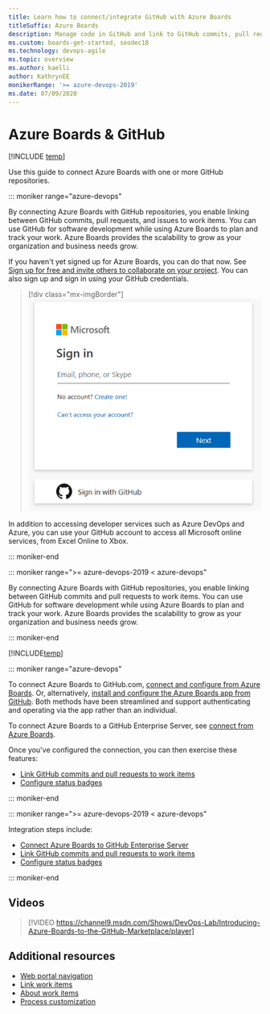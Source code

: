 ```yaml
---
title: Learn how to connect/integrate GitHub with Azure Boards
titleSuffix: Azure Boards
description: Manage code in GitHub and link to GitHub commits, pull requests, and issues in Azure Boards
ms.custom: boards-get-started, seodec18 
ms.technology: devops-agile
ms.topic: overview
ms.author: kaelli
author: KathrynEE
monikerRange: '>= azure-devops-2019'
ms.date: 07/09/2020
---
```



# Azure Boards & GitHub 

[!INCLUDE [temp](../includes/version-vsts-plus-azdevserver-2019.md)]

Use this guide to connect Azure Boards with one or more GitHub repositories.  
 
::: moniker range="azure-devops"

By connecting Azure Boards with GitHub repositories, you enable linking between GitHub commits, pull requests, and issues to work items. You can use GitHub for software development while using Azure Boards to plan and track your work. Azure Boards provides the scalability to grow as your organization and business needs grow.  

If you haven't yet signed up for Azure Boards, you can do that now. See [Sign up for free and invite others to collaborate on your project](../get-started/sign-up-invite-teammates.md). You can also sign up and sign in using your GitHub credentials. 

> [!div class="mx-imgBorder"]  
> ![GitHub signin](media/sign-in.png)   

In addition to accessing developer services such as Azure DevOps and Azure, you can use your GitHub account to access all Microsoft online services, from Excel Online to Xbox.

::: moniker-end

::: moniker range=">= azure-devops-2019 < azure-devops"

By connecting Azure Boards with GitHub repositories, you enable linking between GitHub commits and pull requests to work items. You can use GitHub for software development while using Azure Boards to plan and track your work. Azure Boards provides the scalability to grow as your organization and business needs grow.  

::: moniker-end

[!INCLUDE[temp](../includes/github-platform-support.md)]


::: moniker range="azure-devops"

To connect Azure Boards to GitHub.com, [connect and configure from Azure Boards](connect-to-github.md). Or, alternatively, [install and configure the Azure Boards app from GitHub](install-github-app.md). Both methods have been streamlined and support authenticating and operating via the app rather than an individual. 

To connect Azure Boards to a GitHub Enterprise Server, see  [connect from Azure Boards](connect-to-github.md). 

Once you've configured the connection, you can then exercise these features:
- [Link GitHub commits and pull requests to work items](link-to-from-github.md)
- [Configure status badges](configure-status-badges.md)

::: moniker-end

::: moniker range=">= azure-devops-2019 < azure-devops"

Integration steps include: 
- [Connect Azure Boards to GitHub Enterprise Server](connect-to-github.md)
- [Link GitHub commits and pull requests to work items](link-to-from-github.md)
- [Configure status badges](configure-status-badges.md)

::: moniker-end


## Videos

> [!VIDEO https://channel9.msdn.com/Shows/DevOps-Lab/Introducing-Azure-Boards-to-the-GitHub-Marketplace/player]

## Additional resources

- [Web portal navigation](../../project/navigation/index.md)  
- [Link work items](../backlogs/add-link.md)
- [About work items](../work-items/about-work-items.md)
- [Process customization](../../organizations/settings/work/inheritance-process-model.md)  

